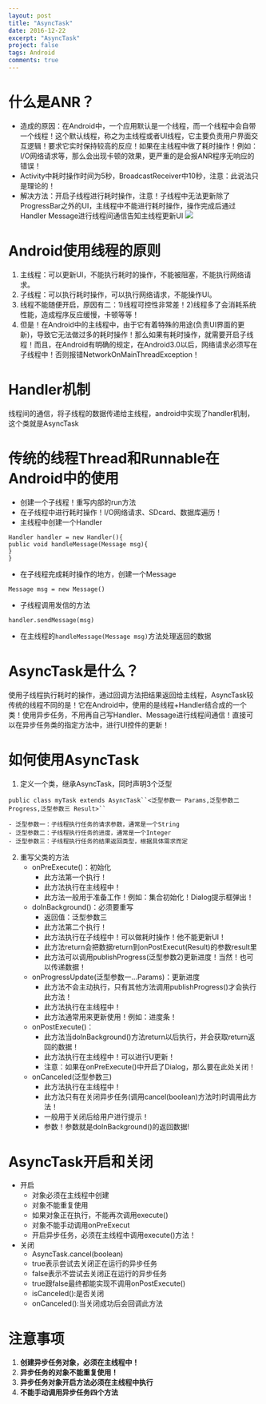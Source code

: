 ```yaml
---
layout: post
title: "AsyncTask"
date: 2016-12-22
excerpt: "AsyncTask"
project: false
tags: Android
comments: true
---
```


# 什么是ANR？
- 造成的原因：在Android中，一个应用默认是一个线程，而一个线程中会自带一个线程！这个默认线程，称之为主线程或者UI线程，它主要负责用户界面交互逻辑！要求它实时保持较高的反应！如果在主线程中做了耗时操作！例如：I/O网络请求等，那么会出现卡顿的效果，更严重的是会报ANR程序无响应的错误！
- Activity中耗时操作时间为5秒，BroadcastReceiver中10秒，注意：此说法只是理论的！
- 解决方法：开启子线程进行耗时操作，注意！子线程中无法更新除了ProgressBar之外的UI，主线程中不能进行耗时操作，操作完成后通过Handler Message进行线程间通信告知主线程更新UI
![](/Users/Serenade/Desktop/1482130985915_2.png)

# Android使用线程的原则
1. 主线程：可以更新UI，不能执行耗时的操作，不能被阻塞，不能执行网络请求。
2. 子线程：可以执行耗时操作，可以执行网络请求，不能操作UI。
3. 线程不能随便开启，原因有二：1)线程可控性非常差！2)线程多了会消耗系统性能，造成程序反应缓慢，卡顿等等！
4. 但是！在Android中的主线程中，由于它有着特殊的用途(负责UI界面的更新)，导致它无法做过多的耗时操作！那么如果有耗时操作，就需要开启子线程！而且，在Android有明确的规定，在Android3.0以后，网络请求必须写在子线程中！否则报错NetworkOnMainThreadException！

# Handler机制
线程间的通信，将子线程的数据传递给主线程，android中实现了handler机制，这个类就是AsyncTask

# 传统的线程Thread和Runnable在Android中的使用
- 创建一个子线程！重写内部的run方法
- 在子线程中进行耗时操作！I/O网络请求、SDcard、数据库遍历！
- 主线程中创建一个Handler
<pre><code>Handler handler = new Handler(){
public void handleMessage(Message msg){
}
}</code></pre>
- 在子线程完成耗时操作的地方，创建一个Message
<pre><code>Message msg = new Message()</code></pre>
- 子线程调用发信的方法
<pre><code>handler.sendMessage(msg)</code></pre>
- 在主线程的``handleMessage(Message msg)``方法处理返回的数据

# AsyncTask是什么？
使用子线程执行耗时的操作，通过回调方法把结果返回给主线程，AsyncTask较传统的线程不同的是！它在Android中，使用的是线程+Handler结合成的一个类！使用异步任务，不用再自己写Handler、Message进行线程间通信！直接可以在异步任务类的指定方法中，进行UI控件的更新！

# 如何使用AsyncTask
1. 定义一个类，继承AsyncTask，同时声明3个泛型
<pre><code>public class myTask extends AsyncTask``<泛型参数一 Params,泛型参数二 Progress,泛型参数三 Result>``</code></pre>
	- 泛型参数一：子线程执行任务的请求参数，通常是一个String
	- 泛型参数二：子线程执行任务的进度，通常是一个Integer
	- 泛型参数三：子线程执行任务的结果返回类型，根据具体需求而定
2. 重写父类的方法
	- onPreExecute()：初始化
		- 此方法第一个执行！
   		- 此方法执行在主线程中！
   		- 此方法一般用于准备工作！例如：集合初始化！Dialog提示框弹出！
	- doInBackground()：必须要重写
		- 返回值：泛型参数三
		- 此方法第二个执行！
		- 此方法执行在子线程中！可以做耗时操作！他不能更新UI！
		- 此方法return会把数据return到onPostExecut(Result)的参数result里
		- 此方法可以调用publishProgress(泛型参数2)更新进度！当然！也可以传递数据！
	- onProgressUpdate(泛型参数一...Params)：更新进度
		- 此方法不会主动执行，只有其他方法调用publishProgress()才会执行此方法！
		- 此方法执行在主线程中！
		- 此方法通常用来更新使用！例如：进度条！
	- onPostExecute()：
		- 此方法当doInBackground()方法return以后执行，并会获取return返回的数据！
		- 此方法执行在主线程中！可以进行U更新！
		- 注意：如果在onPreExecute()中开启了Dialog，那么要在此处关闭！
	- onCanceled(泛型参数三)
		- 此方法执行在主线程中！
		- 此方法只有在关闭异步任务(调用cancel(boolean)方法时)时调用此方法！
		- 一般用于关闭后给用户进行提示！
		- 参数！参数就是doInBackground()的返回数据!

# AsyncTask开启和关闭
- 开启
	- 对象必须在主线程中创建
	- 对象不能重复使用
	- 如果对象正在执行，不能再次调用execute()
	- 对象不能手动调用onPreExecut
	- 开启异步任务，必须在主线程中调用execute()方法！
- 关闭
	- AsyncTask.cancel(boolean)
	- true表示尝试去关闭正在运行的异步任务
	- false表示不尝试去关闭正在运行的异步任务
	- true跟false最终都能实现不调用onPostExecute()
	- isCanceled():是否关闭
	- onCanceled():当关闭成功后会回调此方法

	
# 注意事项
1. **创建异步任务对象，必须在主线程中！**
2. **异步任务的对象不能重复使用！**
3. **异步任务对象开启方法必须在主线程中执行**
4. **不能手动调用异步任务四个方法**